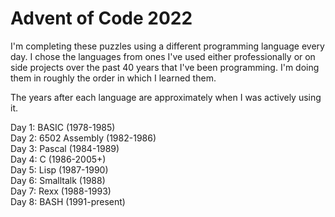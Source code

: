 # Advent of Code 2022

I'm completing these puzzles using a different programming language every day.
I chose the languages from ones I've used either professionally or on side projects over the past 40 years that I've been programming.
I'm doing them in roughly the order in which I learned them.

The years after each language are approximately when I was actively using it.

Day 1: BASIC (1978-1985)\
Day 2: 6502 Assembly (1982-1986)\
Day 3: Pascal (1984-1989)\
Day 4: C (1986-2005+)\
Day 5: Lisp (1987-1990)\
Day 6: Smalltalk (1988)\
Day 7: Rexx (1988-1993)\
Day 8: BASH (1991-present)

